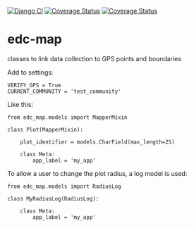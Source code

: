 [![Django CI](https://github.com/Botswana-Havard-Edc-Repos/edc-map/actions/workflows/django.yml/badge.svg)](https://github.com/Botswana-Havard-Edc-Repos/edc-map/actions/workflows/django.yml) [![Coverage Status](https://coveralls.io/repos/github/botswana-harvard/edc-map/badge.svg?branch=develop)](https://coveralls.io/github/botswana-harvard/edc-map?branch=develop)
[![Coverage Status](https://coveralls.io/repos/github/Botswana-Havard-Edc-Repos/edc-map/badge.svg?branch=develop)](https://coveralls.io/github/Botswana-Havard-Edc-Repos/edc-map?branch=develop)

# edc-map

classes to link data collection to GPS points and boundaries


Add to settings:

	VERIFY_GPS = True
	CURRENT_COMMUNITY = 'test_community'
	
Like this:

	from edc_map.models import MapperMixin
	
	class Plot(MapperMixin):
	
		plot_identifier = models.CharField(max_length=25)

		class Meta:
			app_label = 'my_app'
			
To allow a user to change the plot radius, a log model is used:

	from edc_map.models import RadiusLog
	
	class MyRadiusLog(RadiusLog):
		
		class Meta:
    		app_label = 'my_app'
